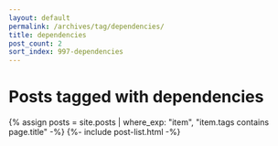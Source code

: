 ```yaml
---
layout: default
permalink: /archives/tag/dependencies/
title: dependencies
post_count: 2
sort_index: 997-dependencies
---
```

<h1 class="page-heading">Posts tagged with dependencies</h1>
{% assign posts = site.posts | where_exp: "item", "item.tags contains page.title" -%}
{%- include post-list.html -%}

